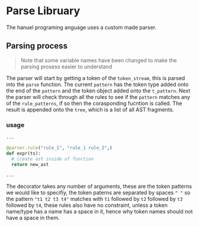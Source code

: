 # Parse Libruary

The hanuel programing anguage uses a custom made parser.

## Parsing process

> Note that some variable names have been changed to make the parsing prosess easier to understand

The parser will start by getting a token of the `token_stream`, this is parsed into the `parse` function. The current `pattern` has the token type added onto the end of the `pattern` and the token object added onto the `t_pattern`. Next the parser will check through all the rules to see if the `pattern` matches any of the `rule_patterns`, if so then the corasponding fucntion is called. The result is appended onto the `tree`, which is a list of all AST fragments.

### usage

```py
...

@parser.rule("rule_1", "rule_1 rule_2",)
def expr(ts):
  # create ast inside of function
  return new_ast

...
```

The decorator takes any number of arguments, these are the token patterns we would like to specifiy, the token paterns are separated by spaces `" "` so the pattern `"t1 t2 t3 t4"` matches with `t1` followed by `t2` followed by `t3` followed by `t4`, these rules also have no constraint, unless a token name/type has a name has a space in it, hence why token names should not have a space in them.

